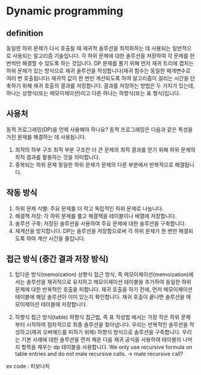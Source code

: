 # Dynamic programming

## definition
동일한 하위 문제가 다시 호출될 때 재귀적 솔루션을 최적화하는 데 사용되는 일반적으로 사용되는 알고리즘 기술입니다.
각 하위 문제에 대한 솔루션을 저장하여 각 문제를 한 번씩만 해결할 수 있도록 하는 것입니다.
DP 문제를 풀기 위해 먼저 재귀 트리에 겹치는 하위 문제가 있는 방식으로 재귀 솔루션을 작성합니다(재귀 함수는 동일한 매개변수로 여러 번 호출됩니다)
재귀적 값이 한 번만 계산되도록 하여 알고리즘이 걸리는 시간을 단축하기 위해 재귀 호출의 결과를 저장합니다.
결과를 저장하는 방법은 두 가지가 있는데, 하나는 상향식(또는 메모이제이션)이고 다른 하나는 하향식(또는 표 형식)입니다.

## 사용처
동적 프로그래밍(DP)을 언제 사용해야 하나요?
동적 프로그래밍은 다음과 같은 특성을 가진 문제를 해결하는 데 사용됩니다.
1. 최적의 하부 구조
최적 부분 구조란 더 큰 문제의 최적 결과를 얻기 위해 하위 문제의 최적 결과를 활용하는 것을 의미합니다.
2. 중복되는 하위 문제
동일한 하위 문제가 문제의 다른 부분에서 반복적으로 해결됩니다.

## 작동 방식
1. 하위 문제 식별: 주요 문제를 더 작고 독립적인 하위 문제로 나눕니다.
2. 해결책 저장: 각 하위 문제를 풀고 해결책을 테이블이나 배열에 저장합니다.
3. 솔루션 구축: 저장된 솔루션을 사용하여 주요 문제에 대한 솔루션을 구축합니다.
4. 재계산을 방지합니다. DP는 솔루션을 저장함으로써 각 하위 문제가 한 번만 해결되도록 하여 계산 시간을 줄입니다.

## 접근 방식 (중간 결과 저장  방식)
1. 탑다운 방식(memoization)
상향식 접근 방식, 즉 메모이제이션(memoization)에서는 솔루션을 재귀적으로 유지하고 메모이제이션 테이블을 추가하여 동일한 하위 문제에 대한 반복적인 호출을 피합니다.
재귀 호출을 하기 전에, 먼저 메모이제이션 테이블에 해당 솔루션이 이미 있는지 확인합니다.
재귀 호출이 끝나면 솔루션을 메모이제이션 테이블에 저장합니다.

2. 하향식 접근 방식(table)
하향식 접근법, 즉 표 작성법 에서는 가장 작은 하위 문제부터 시작하여 점차적으로 최종 솔루션을 찾아냅니다.
우리는 반복적인 솔루션을 작성하고(재귀 오버헤드를 피하기 위해) 하향식 방식으로 솔루션을 구축합니다.
우리는 기본 사례에 대한 솔루션을 먼저 채운 다음 재귀 공식을 사용하여 테이블의 나머지 항목을 채우는 dp 테이블을 사용합니다.
We only use recursive formula on table entries and do not male recursive calls.
-> male recursive call?


ex code : 피보나치